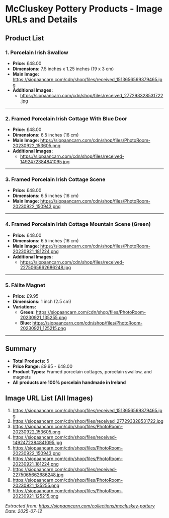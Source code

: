 # McCluskey Pottery Products - Image URLs and Details

## Product List

### 1. Porcelain Irish Swallow
- **Price:** £48.00
- **Dimensions:** 7.5 inches x 1.25 inches (19 x 3 cm)
- **Main Image:** https://siopaancarn.com/cdn/shop/files/received_1513656569379465.jpg
- **Additional Images:**
  - https://siopaancarn.com/cdn/shop/files/received_277293328531722.jpg

---

### 2. Framed Porcelain Irish Cottage With Blue Door
- **Price:** £48.00
- **Dimensions:** 6.5 inches (16 cm)
- **Main Image:** https://siopaancarn.com/cdn/shop/files/PhotoRoom-20230922_153605.png
- **Additional Images:**
  - https://siopaancarn.com/cdn/shop/files/received-1492472384841095.jpg

---

### 3. Framed Porcelain Irish Cottage Scene
- **Price:** £48.00
- **Dimensions:** 6.5 inches (16 cm)
- **Main Image:** https://siopaancarn.com/cdn/shop/files/PhotoRoom-20230922_150943.png

---

### 4. Framed Porcelain Irish Cottage Mountain Scene (Green)
- **Price:** £48.00
- **Dimensions:** 6.5 inches (16 cm)
- **Main Image:** https://siopaancarn.com/cdn/shop/files/PhotoRoom-20230921_181224.png
- **Additional Images:**
  - https://siopaancarn.com/cdn/shop/files/received-2275065662686248.jpg

---

### 5. Fáilte Magnet
- **Price:** £9.95
- **Dimensions:** 1 inch (2.5 cm)
- **Variations:**
  - **Green:** https://siopaancarn.com/cdn/shop/files/PhotoRoom-20230921_135255.png
  - **Blue:** https://siopaancarn.com/cdn/shop/files/PhotoRoom-20230921_125215.png

---

## Summary
- **Total Products:** 5
- **Price Range:** £9.95 - £48.00
- **Product Types:** Framed porcelain cottages, porcelain swallow, and magnets
- **All products are 100% porcelain handmade in Ireland**

## Image URL List (All Images)
1. https://siopaancarn.com/cdn/shop/files/received_1513656569379465.jpg
2. https://siopaancarn.com/cdn/shop/files/received_277293328531722.jpg
3. https://siopaancarn.com/cdn/shop/files/PhotoRoom-20230922_153605.png
4. https://siopaancarn.com/cdn/shop/files/received-1492472384841095.jpg
5. https://siopaancarn.com/cdn/shop/files/PhotoRoom-20230922_150943.png
6. https://siopaancarn.com/cdn/shop/files/PhotoRoom-20230921_181224.png
7. https://siopaancarn.com/cdn/shop/files/received-2275065662686248.jpg
8. https://siopaancarn.com/cdn/shop/files/PhotoRoom-20230921_135255.png
9. https://siopaancarn.com/cdn/shop/files/PhotoRoom-20230921_125215.png

*Extracted from: https://siopaancarn.com/collections/mccluskey-pottery*
*Date: 2025-07-12*